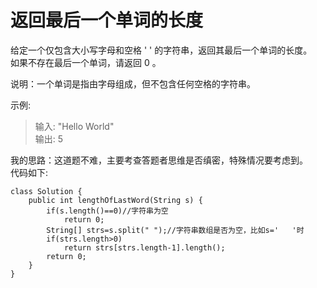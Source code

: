 # 返回最后一个单词的长度
给定一个仅包含大小写字母和空格 ' ' 的字符串，返回其最后一个单词的长度。  
如果不存在最后一个单词，请返回 0 。

说明：一个单词是指由字母组成，但不包含任何空格的字符串。

示例:  
>输入: "Hello World"  
输出: 5  

我的思路：这道题不难，主要考查答题者思维是否缜密，特殊情况要考虑到。  
代码如下:  
```
class Solution {
    public int lengthOfLastWord(String s) {
        if(s.length()==0)//字符串为空
            return 0;
        String[] strs=s.split(" ");//字符串数组是否为空，比如s='   '时
        if(strs.length>0)
            return strs[strs.length-1].length();
        return 0;
    }
}
```
